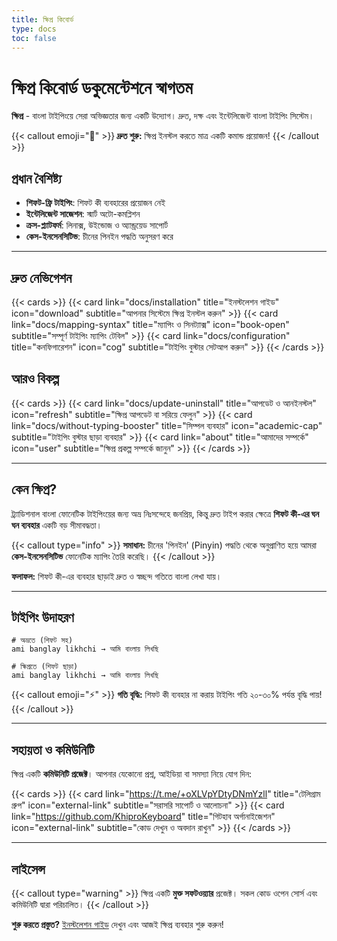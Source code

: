 ```yaml
---
title: ক্ষিপ্র কিবোর্ড
type: docs
toc: false
---
```


# ক্ষিপ্র কিবোর্ড ডকুমেন্টেশনে স্বাগতম

**ক্ষিপ্র** - বাংলা টাইপিংয়ে সেরা অভিজ্ঞতার জন্য একটি উদ্যোগ। দ্রুত, দক্ষ এবং ইন্টেলিজেন্ট বাংলা টাইপিং সিস্টেম।

{{< callout emoji="🚀" >}}
**দ্রুত শুরু:** ক্ষিপ্র ইনস্টল করতে মাত্র একটি কমান্ড প্রয়োজন!
{{< /callout >}}

## প্রধান বৈশিষ্ট্য

- **শিফট-ফ্রি টাইপিং**: শিফট কী ব্যবহারের প্রয়োজন নেই
- **ইন্টেলিজেন্ট সাজেশন**: স্মার্ট অটো-কমপ্লিশন
- **ক্রস-প্ল্যাটফর্ম**: লিনাক্স, উইন্ডোজ ও অ্যান্ড্রয়েড সাপোর্ট
- **কেস-ইনসেনসিটিভ**: চীনের পিনইন পদ্ধতি অনুসরণ করে

---

## দ্রুত নেভিগেশন

{{< cards >}}
  {{< card link="docs/installation" title="ইনস্টলেশন গাইড" icon="download" subtitle="আপনার সিস্টেমে ক্ষিপ্র ইনস্টল করুন" >}}
  {{< card link="docs/mapping-syntax" title="ম্যাপিং ও সিনট্যাক্স" icon="book-open" subtitle="সম্পূর্ণ টাইপিং ম্যাপিং টেবিল" >}}
  {{< card link="docs/configuration" title="কনফিগারেশন" icon="cog" subtitle="টাইপিং বুস্টার সেটআপ করুন" >}}
{{< /cards >}}

## আরও বিকল্প

{{< cards >}}
  {{< card link="docs/update-uninstall" title="আপডেট ও আনইনস্টল" icon="refresh" subtitle="ক্ষিপ্র আপডেট বা সরিয়ে ফেলুন" >}}
  {{< card link="docs/without-typing-booster" title="সিম্পল ব্যবহার" icon="academic-cap" subtitle="টাইপিং বুস্টার ছাড়া ব্যবহার" >}}
  {{< card link="about" title="আমাদের সম্পর্কে" icon="user" subtitle="ক্ষিপ্র প্রকল্প সম্পর্কে জানুন" >}}
{{< /cards >}}

---

## কেন ক্ষিপ্র?

ট্র্যাডিশনাল বাংলা ফোনেটিক টাইপিংয়ের জন্য অভ্র নিঃসন্দেহে জনপ্রিয়, কিন্তু দ্রুত টাইপ করার ক্ষেত্রে **শিফট কী-এর ঘন ঘন ব্যবহার** একটি বড় সীমাবদ্ধতা।

{{< callout type="info" >}}
**সমাধান:** চীনের 'পিনইন' (Pinyin) পদ্ধতি থেকে অনুপ্রাণিত হয়ে আমরা **কেস-ইনসেনসিটিভ** ফোনেটিক ম্যাপিং তৈরি করেছি।
{{< /callout >}}

**ফলাফল:** শিফট কী-এর ব্যবহার ছাড়াই দ্রুত ও স্বচ্ছন্দ গতিতে বাংলা লেখা যায়।

---

## টাইপিং উদাহরণ

```text
# অভ্রতে (শিফট সহ)
ami banglay likhchi → আমি বাংলায় লিখছি

# ক্ষিপ্রতে (শিফট ছাড়া)  
ami banglay likhchi → আমি বাংলায় লিখছি
```

{{< callout emoji="⚡" >}}
**গতি বৃদ্ধি:** শিফট কী ব্যবহার না করায় টাইপিং গতি ২০-৩০% পর্যন্ত বৃদ্ধি পায়!
{{< /callout >}}

---

## সহায়তা ও কমিউনিটি

ক্ষিপ্র একটি **কমিউনিটি প্রজেক্ট**। আপনার যেকোনো প্রশ্ন, আইডিয়া বা সমস্যা নিয়ে যোগ দিন:

{{< cards >}}
  {{< card link="https://t.me/+oXLVpYDtyDNmYzll" title="টেলিগ্রাম গ্রুপ" icon="external-link" subtitle="সরাসরি সাপোর্ট ও আলোচনা" >}}
  {{< card link="https://github.com/KhiproKeyboard" title="গিটহাব অর্গানাইজেশন" icon="external-link" subtitle="কোড দেখুন ও অবদান রাখুন" >}}
{{< /cards >}}

---

## লাইসেন্স

{{< callout type="warning" >}}
ক্ষিপ্র একটি **মুক্ত সফটওয়্যার** প্রজেক্ট। সকল কোড ওপেন সোর্স এবং কমিউনিটি দ্বারা পরিচালিত।
{{< /callout >}}

**শুরু করতে প্রস্তুত?** [ইনস্টলেশন গাইড](docs/installation) দেখুন এবং আজই ক্ষিপ্র ব্যবহার শুরু করুন!
